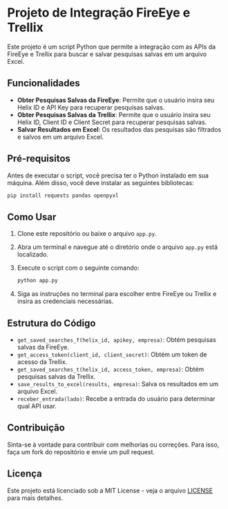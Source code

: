 # Projeto de Integração FireEye e Trellix

Este projeto é um script Python que permite a integração com as APIs da FireEye e Trellix para buscar e salvar pesquisas salvas em um arquivo Excel.

## Funcionalidades

- **Obter Pesquisas Salvas da FireEye**: Permite que o usuário insira seu Helix ID e API Key para recuperar pesquisas salvas.
- **Obter Pesquisas Salvas da Trellix**: Permite que o usuário insira seu Helix ID, Client ID e Client Secret para recuperar pesquisas salvas.
- **Salvar Resultados em Excel**: Os resultados das pesquisas são filtrados e salvos em um arquivo Excel.

## Pré-requisitos

Antes de executar o script, você precisa ter o Python instalado em sua máquina. Além disso, você deve instalar as seguintes bibliotecas:

```bash
pip install requests pandas openpyxl
```

## Como Usar

1. Clone este repositório ou baixe o arquivo `app.py`.
2. Abra um terminal e navegue até o diretório onde o arquivo `app.py` está localizado.
3. Execute o script com o seguinte comando:

   ```bash
   python app.py
   ```

4. Siga as instruções no terminal para escolher entre FireEye ou Trellix e insira as credenciais necessárias.

## Estrutura do Código

- `get_saved_searches_f(helix_id, apikey, empresa)`: Obtém pesquisas salvas da FireEye.
- `get_access_token(client_id, client_secret)`: Obtém um token de acesso da Trellix.
- `get_saved_searches_t(helix_id, access_token, empresa)`: Obtém pesquisas salvas da Trellix.
- `save_results_to_excel(results, empresa)`: Salva os resultados em um arquivo Excel.
- `receber_entrada(lado)`: Recebe a entrada do usuário para determinar qual API usar.

## Contribuição

Sinta-se à vontade para contribuir com melhorias ou correções. Para isso, faça um fork do repositório e envie um pull request.

## Licença

Este projeto está licenciado sob a MIT License - veja o arquivo [LICENSE](LICENSE) para mais detalhes.
